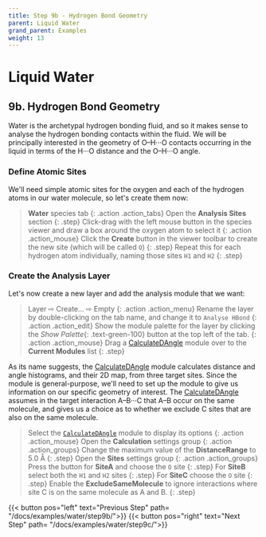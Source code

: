 ```yaml
---
title: Step 9b - Hydrogen Bond Geometry
parent: Liquid Water
grand_parent: Examples
weight: 13
---
```

# Liquid Water

## 9b. Hydrogen Bond Geometry

Water is the archetypal hydrogen bonding fluid, and so it makes sense to analyse the hydrogen bonding contacts within the fluid. We will be principally interested in the geometry of O&ndash;H&middot;&middot;&middot;O contacts occurring in the liquid in terms of the H&middot;&middot;&middot;O distance and the O&ndash;H&middot;&middot;&middot;O angle.

### Define Atomic Sites

We'll need simple atomic sites for the oxygen and each of the hydrogen atoms in our water molecule, so let's create them now:

> **Water** species tab
{: .action .action_tabs}
> Open the **Analysis Sites** section
{: .step}
> Click-drag with the left mouse button in the species viewer and draw a box around the oxygen atom to select it
{: .action .action_mouse}
> Click the **Create** button in the viewer toolbar to create the new site (which will be called `O`)
{: .step}
> Repeat this for each hydrogen atom individually, naming those sites `H1` and `H2`
{: .step}

### Create the Analysis Layer

Let's now create a new layer and add the analysis module that we want:

> Layer &#8680; Create... &#8680; Empty
{: .action .action_menu}
> Rename the layer by double-clicking on the tab name, and change it to `Analyse HBond`
{: .action .action_edit}
> Show the module palette for the layer by clicking the _Show Palette_{: .text-green-100} button at the top left of the tab.
{: .action .action_mouse}
> Drag a [CalculateDAngle](../../userguide/modules/calculatedangle) module over to the **Current Modules** list
{: .step}

As its name suggests, the [CalculateDAngle](../../userguide/modules/calculatedangle) module calculates distance and angle histograms, and their 2D map, from three target sites. Since the module is general-purpose, we'll need to set up the module to give us information on our specific geometry of interest. The [CalculateDAngle](../../userguide/modules/calculatedangle) assumes in the target interaction A&ndash;B&middot;&middot;&middot;C that A&ndash;B occur on the same molecule, and gives us a choice as to whether we exclude C sites that are also on the same molecule.

> Select the [`CalculateDAngle`](../../userguide/modules/calculatedangle) module to display its options
{: .action .action_mouse}
> Open the **Calculation** settings group
{: .action .action_groups}
> Change the maximum value of the **DistanceRange** to 5.0 &#8491;
{: .step}
> Open the **Sites** settings group
{: .action .action_groups}
> Press the button for **SiteA** and choose the `O` site
{: .step}
> For **SiteB** select both the `H1` and `H2` sites
{: .step}
> For **SiteC** choose the `O` site
{: .step}
> Enable the **ExcludeSameMolecule** to ignore interactions where site C is on the same molecule as A and B.
{: .step}


{{< button pos="left" text="Previous Step" path= "/docs/examples/water/step9b/">}}
{{< button pos="right" text="Next Step" path= "/docs/examples/water/step9c/">}}
